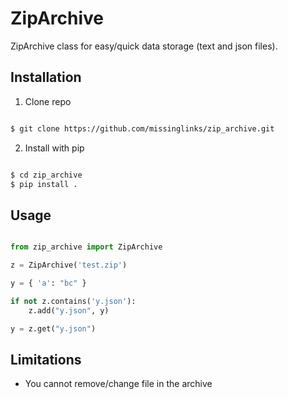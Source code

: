 # ZipArchive

ZipArchive class for easy/quick data storage (text and json files).

## Installation

1. Clone repo

```zsh

$ git clone https://github.com/missinglinks/zip_archive.git

```

2. Install with pip

```zsh

$ cd zip_archive
$ pip install .

```

## Usage

```python

from zip_archive import ZipArchive

z = ZipArchive('test.zip')

y = { 'a': "bc" }

if not z.contains('y.json'):
    z.add("y.json", y)

y = z.get("y.json")

```

## Limitations

* You cannot remove/change file in the archive 